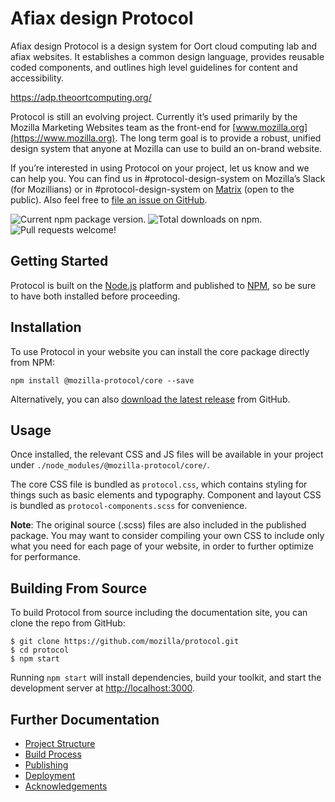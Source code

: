 # Afiax design Protocol

Afiax design Protocol is a design system for Oort cloud computing lab and afiax websites. It establishes a common design language, provides reusable coded components, and outlines high level guidelines for content and accessibility.

https://adp.theoortcomputing.org/

Protocol is still an evolving project. Currently it’s used primarily by the Mozilla Marketing Websites team as the front-end for [www.mozilla.org](https://www.mozilla.org). The long term goal is to provide a robust, unified design system that anyone at Mozilla can use to build an on-brand website.

If you’re interested in using Protocol on your project, let us know and we can help you. You can find us in #protocol-design-system on Mozilla’s Slack (for Mozillians) or in #protocol-design-system on [Matrix](https://chat.mozilla.org/) (open to the public). Also feel free to [file an issue on GitHub](https://github.com/mozilla/protocol/issues).

![Current npm package version.](https://img.shields.io/npm/v/@mozilla-protocol/core)
![Total downloads on npm.](https://img.shields.io/npm/dt/@mozilla-protocol/core)
![Pull requests welcome!](https://img.shields.io/badge/PRs-welcome-brightgreen)

## Getting Started

Protocol is built on the [Node.js](https://nodejs.org/) platform and published to [NPM](https://www.npmjs.com/), so be sure to have both installed before proceeding.

## Installation

To use Protocol in your website you can install the core package directly from NPM:

```
npm install @mozilla-protocol/core --save
```

Alternatively, you can also [download the latest release](https://github.com/mozilla/protocol/releases/latest) from GitHub.

## Usage

Once installed, the relevant CSS and JS files will be available in your project under `./node_modules/@mozilla-protocol/core/`.

The core CSS file is bundled as `protocol.css`, which contains styling for things such as basic elements and typography. Component and layout CSS is bundled as `protocol-components.scss` for convenience.

**Note**: The original source (.scss) files are also included in the published package. You may want to consider compiling your own CSS to include only what you need for each page of your website, in order to further optimize for performance.

## Building From Source

To build Protocol from source including the documentation site, you can clone the repo from GitHub:

```
$ git clone https://github.com/mozilla/protocol.git
$ cd protocol
$ npm start
```

Running `npm start` will install dependencies, build your toolkit, and start the development server at <http://localhost:3000>.

## Further Documentation

- [Project Structure](docs#project-structure)
- [Build Process](docs#build-process)
- [Publishing](docs#publishing-to-npm)
- [Deployment](docs#deployment)
- [Acknowledgements](docs#acknowledgements)


